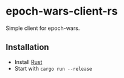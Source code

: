 # epoch-wars-client-rs
Simple client for epoch-wars.

## Installation

 * Install [Rust](https://rustup.rs)
 * Start with `cargo run --release`
